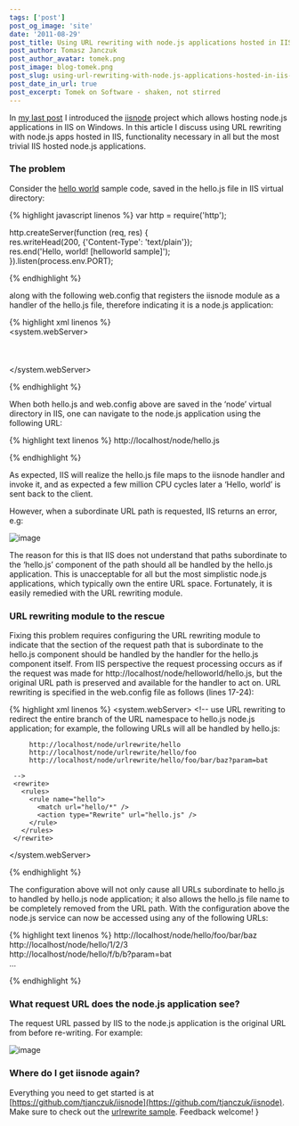 ```yaml
---
tags: ['post']
post_og_image: 'site'
date: '2011-08-29'  
post_title: Using URL rewriting with node.js applications hosted in IIS using iisnode
post_author: Tomasz Janczuk
post_author_avatar: tomek.png
post_image: blog-tomek.png
post_slug: using-url-rewriting-with-node.js-applications-hosted-in-iis-using-iisnode
post_date_in_url: true
post_excerpt: Tomek on Software - shaken, not stirred
---
```





In [my last post](http://tomasz.janczuk.org/2011/08/hosting-nodejs-applications-in-iis-on.html) I introduced the [iisnode](https://github.com/tjanczuk/iisnode) project which allows hosting node.js applications in IIS on Windows. In this article I discuss using URL rewriting with node.js apps hosted in IIS, functionality necessary in all but the most trivial IIS hosted node.js applications.    

### The problem  

Consider the [hello world](https://github.com/tjanczuk/iisnode/blob/master/src/samples/helloworld/) sample code, saved in the hello.js file in IIS virtual directory:  

{% highlight javascript linenos %}
   var http = require('http');  
  
http.createServer(function (req, res) {  
    res.writeHead(200, {'Content-Type': 'text/plain'});  
    res.end('Hello, world! [helloworld sample]');  
}).listen(process.env.PORT);  
  

{% endhighlight %}



along with the following web.config that registers the iisnode module as a handler of the hello.js file, therefore indicating it is a node.js application:

{% highlight xml linenos %}
<configuration>  
  <system.webServer>  
    <handlers>  
      <add name="iisnode" path="hello.js" verb="*" modules="iisnode" />  
    </handlers>      
  </system.webServer>  
</configuration>
  

{% endhighlight %}



When both hello.js and web.config above are saved in the ‘node’ virtual directory in IIS, one can navigate to the node.js application using the following URL:

{% highlight text linenos %}
http://localhost/node/hello.js
  

{% endhighlight %}



As expected, IIS will realize the hello.js file maps to the iisnode handler and invoke it, and as expected a few million CPU cycles later a ‘Hello, world’ is sent back to the client. 

However, when a subordinate URL path is requested, IIS returns an error, e.g: 

 ![image](http://lh6.ggpht.com/-pOwktyycuIo/Tlw_-98O_lI/AAAAAAAABz8/Ree6RYZo1vE/image_thumb%25255B2%25255D.png?imgmax=800)

The reason for this is that IIS does not understand that paths subordinate to the ‘hello.js’ component of the path should all be handled by the hello.js application. This is unacceptable for all but the most simplistic node.js applications, which typically own the entire URL space. Fortunately, it is easily remedied with the URL rewriting module.

### URL rewriting module to the rescue

Fixing this problem requires configuring the URL rewriting module to indicate that the section of the request path that is subordinate to the hello.js component should be handled by the handler for the hello.js component itself. From IIS perspective the request processing occurs as if the request was made for http://localhost/node/helloworld/hello.js, but the original URL path is preserved and available for the handler to act on. URL rewriting is specified in the web.config file as follows (lines 17-24):

{% highlight xml linenos %}
 <configuration>
   <system.webServer>
     <!-- indicates that the hello.js file is a node.js application 
     to be handled by the iisnode module -->
     <handlers>
       <add name="iisnode" path="hello.js" verb="*" modules="iisnode" />
     </handlers>
     <!-- use URL rewriting to redirect the entire branch of the URL namespace
     to hello.js node.js application; for example, the following URLs will 
     all be handled by hello.js:
     
         http://localhost/node/urlrewrite/hello
         http://localhost/node/urlrewrite/hello/foo
         http://localhost/node/urlrewrite/hello/foo/bar/baz?param=bat
         
     -->    
     <rewrite>
       <rules>
         <rule name="hello">
           <match url="hello/*" />
           <action type="Rewrite" url="hello.js" />
         </rule>
       </rules>
     </rewrite>
   </system.webServer>
 </configuration>

{% endhighlight %}



The configuration above will not only cause all URLs subordinate to hello.js to handled by hello.js node application; it also allows the hello.js file name to be completely removed from the URL path. With the configuration above the node.js service can now be accessed using any of the following URLs:

{% highlight text linenos %}
http://localhost/node/hello/foo/bar/baz  
http://localhost/node/hello/1/2/3  
http://localhost/node/hello/f/b/b?param=bat  
...
  

{% endhighlight %}



### What request URL does the node.js application see?

The request URL passed by IIS to the node.js application is the original URL from before re-writing. For example:

 ![image](http://lh5.ggpht.com/-bcR21m4NZ9k/Tlw__gf6kjI/AAAAAAAAB0E/56bs8sPn7M8/image_thumb%25255B4%25255D.png?imgmax=800)

### Where do I get iisnode again?

Everything you need to get started is at [https://github.com/tjanczuk/iisnode](https://github.com/tjanczuk/iisnode). Make sure to check out the [urlrewrite sample](https://github.com/tjanczuk/iisnode/tree/master/src/samples/urlrewrite). Feedback welcome!  }